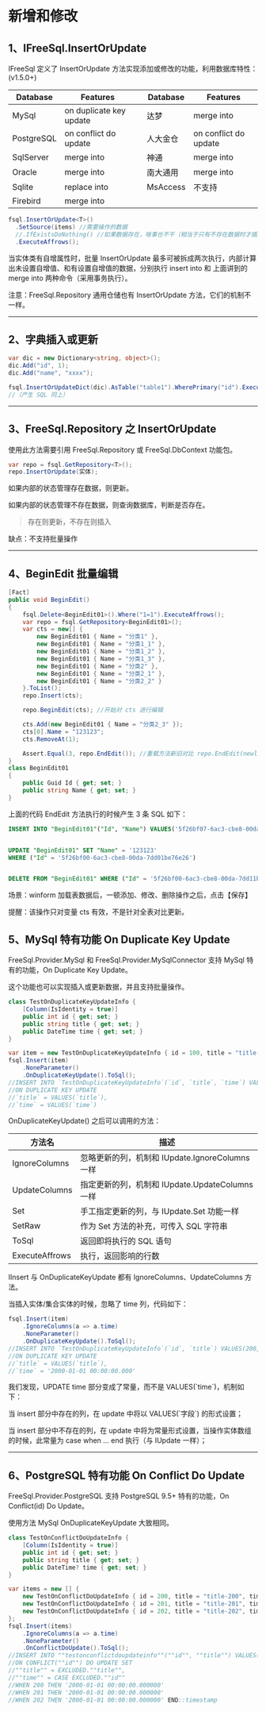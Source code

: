 # 新增和修改

## 1、IFreeSql.InsertOrUpdate

IFreeSql 定义了 InsertOrUpdate 方法实现添加或修改的功能，利用数据库特性：(v1.5.0+)

| Database   | Features                |     | Database | Features              |
| ---------- | ----------------------- | --- | -------- | --------------------- |
| MySql      | on duplicate key update |     | 达梦     | merge into            |
| PostgreSQL | on conflict do update   |     | 人大金仓 | on conflict do update |
| SqlServer  | merge into              |     | 神通     | merge into            |
| Oracle     | merge into              |     | 南大通用 | merge into            |
| Sqlite     | replace into            |     | MsAccess | 不支持                |
| Firebird   | merge into              |     |          |                       |

```csharp
fsql.InsertOrUpdate<T>()
  .SetSource(items) //需要操作的数据
  //.IfExistsDoNothing() //如果数据存在，啥事也不干（相当于只有不存在数据时才插入）
  .ExecuteAffrows();
```

当实体类有自增属性时，批量 InsertOrUpdate 最多可被拆成两次执行，内部计算出未设置自增值、和有设置自增值的数据，分别执行 insert into 和 上面讲到的 merge into 两种命令（采用事务执行）。

注意：FreeSql.Repository 通用仓储也有 InsertOrUpdate 方法，它们的机制不一样。

---

## 2、字典插入或更新

```csharp
var dic = new Dictionary<string, object>();
dic.Add("id", 1);
dic.Add("name", "xxxx");

fsql.InsertOrUpdateDict(dic).AsTable("table1").WherePrimary("id").ExecuteAffrows();
//（产生 SQL 同上）
```

---

## 3、FreeSql.Repository 之 InsertOrUpdate

使用此方法需要引用 FreeSql.Repository 或 FreeSql.DbContext 功能包。

```csharp
var repo = fsql.GetRepository<T>();
repo.InsertOrUpdate(实体);
```

如果内部的状态管理存在数据，则更新。

如果内部的状态管理不存在数据，则查询数据库，判断是否存在。

> 存在则更新，不存在则插入

缺点：不支持批量操作

---

## 4、BeginEdit 批量编辑

```csharp
[Fact]
public void BeginEdit()
{
    fsql.Delete<BeginEdit01>().Where("1=1").ExecuteAffrows();
    var repo = fsql.GetRepository<BeginEdit01>();
    var cts = new[] {
        new BeginEdit01 { Name = "分类1" },
        new BeginEdit01 { Name = "分类1_1" },
        new BeginEdit01 { Name = "分类1_2" },
        new BeginEdit01 { Name = "分类1_3" },
        new BeginEdit01 { Name = "分类2" },
        new BeginEdit01 { Name = "分类2_1" },
        new BeginEdit01 { Name = "分类2_2" }
    }.ToList();
    repo.Insert(cts);

    repo.BeginEdit(cts); //开始对 cts 进行编辑

    cts.Add(new BeginEdit01 { Name = "分类2_3" });
    cts[0].Name = "123123";
    cts.RemoveAt(1);

    Assert.Equal(3, repo.EndEdit()); //重载方法新旧对比 repo.EndEdit(newlist)
}
class BeginEdit01
{
    public Guid Id { get; set; }
    public string Name { get; set; }
}
```

上面的代码 EndEdit 方法执行的时候产生 3 条 SQL 如下：

```sql
INSERT INTO "BeginEdit01"("Id", "Name") VALUES('5f26bf07-6ac3-cbe8-00da-7dd74818c3a6', '分类2_3')


UPDATE "BeginEdit01" SET "Name" = '123123'
WHERE ("Id" = '5f26bf00-6ac3-cbe8-00da-7dd01be76e26')


DELETE FROM "BeginEdit01" WHERE ("Id" = '5f26bf00-6ac3-cbe8-00da-7dd11bcf54dc')
```

场景：winform 加载表数据后，一顿添加、修改、删除操作之后，点击【保存】

提醒：该操作只对变量 cts 有效，不是针对全表对比更新。

## 5、MySql 特有功能 On Duplicate Key Update

FreeSql.Provider.MySql 和 FreeSql.Provider.MySqlConnector 支持 MySql 特有的功能，On Duplicate Key Update。

这个功能也可以实现插入或更新数据，并且支持批量操作。

```csharp
class TestOnDuplicateKeyUpdateInfo {
    [Column(IsIdentity = true)]
    public int id { get; set; }
    public string title { get; set; }
    public DateTime time { get; set; }
}

var item = new TestOnDuplicateKeyUpdateInfo { id = 100, title = "title-100", time = DateTime.Parse("2000-01-01") };
fsql.Insert(item)
    .NoneParameter()
    .OnDuplicateKeyUpdate().ToSql();
//INSERT INTO `TestOnDuplicateKeyUpdateInfo`(`id`, `title`, `time`) VALUES(100, 'title-100', '2000-01-01 00:00:00.000')
//ON DUPLICATE KEY UPDATE
//`title` = VALUES(`title`),
//`time` = VALUES(`time`)
```

OnDuplicateKeyUpdate() 之后可以调用的方法：

| 方法名         | 描述                                            |
| -------------- | ----------------------------------------------- |
| IgnoreColumns  | 忽略更新的列，机制和 IUpdate.IgnoreColumns 一样 |
| UpdateColumns  | 指定更新的列，机制和 IUpdate.UpdateColumns 一样 |
| Set            | 手工指定更新的列，与 IUpdate.Set 功能一样       |
| SetRaw         | 作为 Set 方法的补充，可传入 SQL 字符串          |
| ToSql          | 返回即将执行的 SQL 语句                         |
| ExecuteAffrows | 执行，返回影响的行数                            |

IInsert 与 OnDuplicateKeyUpdate 都有 IgnoreColumns、UpdateColumns 方法。

当插入实体/集合实体的时候，忽略了 time 列，代码如下：

```csharp
fsql.Insert(item)
    .IgnoreColumns(a => a.time)
    .NoneParameter()
    .OnDuplicateKeyUpdate().ToSql();
//INSERT INTO `TestOnDuplicateKeyUpdateInfo`(`id`, `title`) VALUES(200, 'title-200')
//ON DUPLICATE KEY UPDATE
//`title` = VALUES(`title`),
//`time` = '2000-01-01 00:00:00.000'
```

我们发现，UPDATE time 部分变成了常量，而不是 VALUES(\`time\`)，机制如下：

当 insert 部分中存在的列，在 update 中将以 VALUES(\`字段\`) 的形式设置；

当 insert 部分中不存在的列，在 update 中将为常量形式设置，当操作实体数组的时候，此常量为 case when ... end 执行（与 IUpdate 一样）；

---

## 6、PostgreSQL 特有功能 On Conflict Do Update

FreeSql.Provider.PostgreSQL 支持 PostgreSQL 9.5+ 特有的功能，On Conflict(id) Do Update。

使用方法 MySql OnDuplicateKeyUpdate 大致相同。

```csharp
class TestOnConflictDoUpdateInfo {
    [Column(IsIdentity = true)]
    public int id { get; set; }
    public string title { get; set; }
    public DateTime? time { get; set; }
}

var items = new [] {
    new TestOnConflictDoUpdateInfo { id = 200, title = "title-200", time = DateTime.Parse("2000-01-01") },
    new TestOnConflictDoUpdateInfo { id = 201, title = "title-201", time = DateTime.Parse("2000-01-01") },
    new TestOnConflictDoUpdateInfo { id = 202, title = "title-202", time = DateTime.Parse("2000-01-01") }
};
fsql.Insert(items)
    .IgnoreColumns(a => a.time)
    .NoneParameter()
    .OnConflictDoUpdate().ToSql();
//INSERT INTO ""testonconflictdoupdateinfo""(""id"", ""title"") VALUES(200, 'title-200'), (201, 'title-201'), (202, 'title-202')
//ON CONFLICT(""id"") DO UPDATE SET
//""title"" = EXCLUDED.""title"",
//""time"" = CASE EXCLUDED.""id""
//WHEN 200 THEN '2000-01-01 00:00:00.000000'
//WHEN 201 THEN '2000-01-01 00:00:00.000000'
//WHEN 202 THEN '2000-01-01 00:00:00.000000' END::timestamp
```
